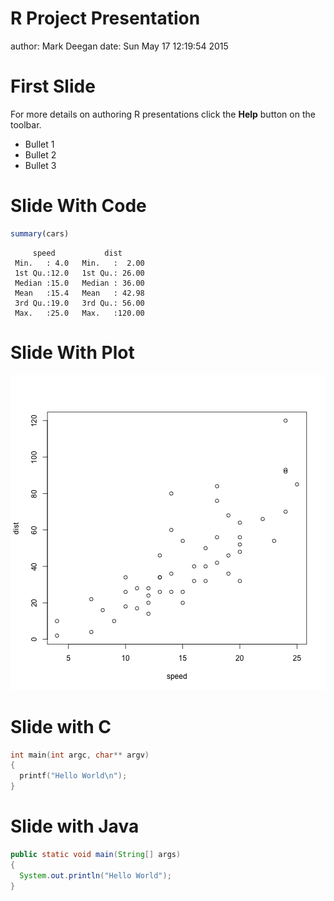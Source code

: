 R Project Presentation
========================================================
author: Mark Deegan
date: Sun May 17 12:19:54 2015

First Slide
========================================================

For more details on authoring R presentations click the
**Help** button on the toolbar.

- Bullet 1
- Bullet 2
- Bullet 3

Slide With Code
========================================================


```r
summary(cars)
```

```
     speed           dist       
 Min.   : 4.0   Min.   :  2.00  
 1st Qu.:12.0   1st Qu.: 26.00  
 Median :15.0   Median : 36.00  
 Mean   :15.4   Mean   : 42.98  
 3rd Qu.:19.0   3rd Qu.: 56.00  
 Max.   :25.0   Max.   :120.00  
```

Slide With Plot
========================================================

![plot of chunk unnamed-chunk-2](RProjectPresentation-figure/unnamed-chunk-2-1.png) 

Slide with C
========================================================
```C
int main(int argc, char** argv)
{
  printf("Hello World\n");
}
```

Slide with Java
========================================================
```Java
public static void main(String[] args)
{
  System.out.println("Hello World");
}
```
